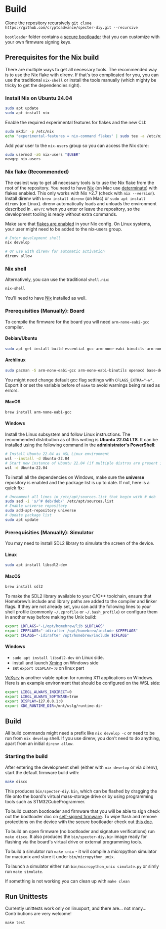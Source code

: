 # Build

Clone the repository recursively `git clone https://github.com/cryptoadvance/specter-diy.git --recursive`

`bootloader` folder contains a [secure bootloader](https://github.com/cryptoadvance/specter-bootloader) that you can customize with your own firmware signing keys.

## Prerequisites for the Nix build

There are multiple ways to get all necessary tools. The recommended way is to use the Nix flake with direnv.
If that's too complicated for you, you can use the traditional `nix-shell` or install the tools manually (which mighty be tricky to get the dependencies right).

### Install Nix on Ubuntu 24.04

```sh
sudo apt update
sudo apt install nix
```

Enable the required experimental features for flakes and the new CLI:

```sh
sudo mkdir -p /etc/nix
echo "experimental-features = nix-command flakes" | sudo tee -a /etc/nix/nix.conf
```

Add your user to the `nix-users` group so you can access the Nix store:

```sh
sudo usermod -aG nix-users "$USER"
newgrp nix-users
```

### Nix flake (Recommended)

The easiest way to get all necessary tools is to use the Nix flake from the root of the repository. You need to have [Nix](https://nixos.org/) (on Mac use [determinate](https://github.com/DeterminateSystems/nix-installer)) with flakes enabled. This only works with Nix >2.7 (check with `nix --version`).
Install direnv with `brew install direnv` (on Mac) or `sudo apt install direnv` (on Linux). direnv automatically loads and unloads the environment described in `.envrc` when you enter or leave the repository, so the development tooling is ready without extra commands.

Make sure that [flakes are enabled](https://nixos.wiki/wiki/Flakes) in your Nix config. On Linux systems, your user might need to be added to the nix-users group.

```sh
# Enter development shell
nix develop

# Or use with direnv for automatic activation
direnv allow
```


### Nix shell

Alternatively, you can use the traditional `shell.nix`:

```sh
nix-shell
```
You'll need to have [Nix](https://nixos.org/) installed as well.

### Prerequisities (Manually): Board

To compile the firmware for the board you will need `arm-none-eabi-gcc` compiler.

#### Debian/Ubuntu

```sh
sudo apt-get install build-essential gcc-arm-none-eabi binutils-arm-none-eabi gdb-multiarch openocd
```

#### Archlinux

```sh
sudo pacman -S arm-none-eabi-gcc arm-none-eabi-binutils openocd base-devel python-case
```
You might need change default gcc flag settings with `CFLAGS_EXTRA="-w"`. Export it or set the variable before of `make`
to avoid warnings being raised as errors.

#### MacOS

```sh
brew install arm-none-eabi-gcc
```

#### Windows

Install the Linux subsystem and follow Linux instructions. The recommended distribution as of this writing is **Ubuntu 22.04 LTS**.  It can be installed using the following command in the **administrator's PowerShell**:

```sh
# Install Ubuntu 22.04 as WSL Linux environment
wsl --install -d Ubuntu-22.04
# Start new instance of Ubuntu 22.04 (if multiple distros are present in system)
wsl -d Ubuntu-22.04
```

To install all the dependencies on Windows, make sure the **universe** repository is enabled and the package list is up to date. If not, here is a quick fix:

```sh
# Uncomment all lines in /etc/apt/sources.list that begin with # deb
sudo sed -i 's/^# deb/deb/' /etc/apt/sources.list
# Enable universe repository
sudo add-apt-repository universe
# Update package list
sudo apt update
```

### Prerequisities (Manually): Simulator

You may need to install SDL2 library to simulate the screen of the device.

#### Linux

```sh
sudo apt install libsdl2-dev
```

#### MacOS

```sh
brew install sdl2
```

To make the SDL2 library available to your C/C++ toolchain, ensure that Homebrew’s include and library paths are added to the compiler and linker flags. If they are not already set, you can add the following lines to your shell profile (commonly `~/.zprofile` or `~/.bash_profile`) or configure them in another way before making the Unix build:

```sh
export LDFLAGS="-L/opt/homebrew/lib $LDFLAGS"
export CPPFLAGS="-idirafter /opt/homebrew/include $CPPFLAGS"
export CFLAGS="-idirafter /opt/homebrew/include $CFLAGS"
```

#### Windows

- `sudo apt install libsdl2-dev` on Linux side.
- install and launch [Xming](https://sourceforge.net/projects/xming/) on Windows side
- set `export DISPLAY=:0` on linux part

[VcXsrv](https://github.com/marchaesen/vcxsrv) is another viable option for running X11 applications on Windows. Here is an example environment that should be configured on the WSL side:

```sh
export LIBGL_ALWAYS_INDIRECT=0
export LIBGL_ALWAYS_SOFTWARE=true
export DISPLAY=127.0.0.1:0
export XDG_RUNTIME_DIR=/mnt/wslg/runtime-dir
```

## Build

All build commands might need a prefix like `nix develop -c` or need to be run from `nix develop` shell. If you use direnv, you don't need to do anything, apart from an initial `direnv allow`.

### Starting the build

After entering the development shell (either with `nix develop` or via direnv), start the default firmware build with:

```sh
make disco
```

This produces `bin/specter-diy.bin`, which can be flashed by dragging the file onto the board's virtual mass-storage drive or by
using programming tools such as STM32CubeProgrammer.

To build custom bootloader and firmware that you will be able to sign check out the bootloader doc on [self-signed firmware](https://github.com/cryptoadvance/specter-bootloader/blob/master/doc/selfsigned.md). To wipe flash and remove protections on the device with the secure bootloader check out [this doc](https://github.com/cryptoadvance/specter-bootloader/blob/master/doc/remove_protection.md).

To build an open firmware (no bootloader and signature verifications) run `make disco`. It also produces the `bin/specter-diy.bin` image ready for flashing via the board's virtual drive or external programming tools.

To build a simulator run `make unix` - it will compile a micropython simulator for mac/unix and store it under `bin/micropython_unix`.

To launch a simulator either run `bin/micropython_unix simulate.py` or simly run `make simulate`.

If something is not working you can clean up with `make clean`

## Run Unittests

Currently unittests work only on linuxport, and there are... not many... Contributions are very welcome!

```
make test
```
